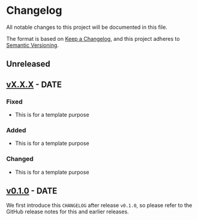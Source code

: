 # Changelog

All notable changes to this project will be documented in this file.

The format is based on [Keep a Changelog](https://keepachangelog.com/en/1.0.0/),
and this project adheres to [Semantic Versioning](https://semver.org/spec/v2.0.0.html).

## Unreleased

## [vX.X.X](https://github.com/Humans-of-Julia/GraknClient.jl) - DATE

### Fixed

- This is for a template purpose

### Added

- This is for a template purpose

### Changed

- This is for a template purpose

## [v0.1.0](https://github.com/Humans-of-Julia/GraknClient.jl) - DATE

We first introduce this `CHANGELOG` after release `v0.1.0`, so please refer to the GitHub release
notes for this and earlier releases.
